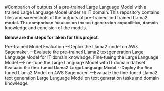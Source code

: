 #Comparion of outputs of a pre-trained Large Language Model with a trained Large Language Model under an IT domain.
This repository contains files and screenshots of the outputs of pre-trained and trained Llama2 model. The comparison focuses on the text generation capabilities, domain knowledge and concision of the models. 

**Below are the steps for taken for this project**. 

Pre-trained Model Evaluation
--Deploy the Llama2 model on AWS Sagemaker.
--Evaluate the pre-trained Llama2 text generation Large Language Model for IT domain knowledge.
Fine-tuning the Large Language Model
--Fine-tune the Large Language Model with IT domain dataset.
Evaluate the fine-tuned Llama2 Large Language Model
--Deploy the fine-tuned Llama2 Model on AWS Sagemaker.
--Evaluate the fine-tuned Llama2 text generation Large Language Model on text generation tasks and domain knowledge.
